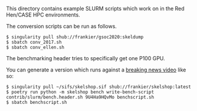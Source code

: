 This directory contains example SLURM scripts which work on in the Red Hen/CASE
HPC environments.

The conversion scripts can be run as follows.

    $ singularity pull shub://frankier/gsoc2020:skeldump
    $ sbatch conv_2017.sh
    $ sbatch conv_ellen.sh

The benchmarking header tries to specifically get one P100 GPU.

You can generate a version which runs against a [breaking news
video](https://www.youtube.com/watch?v=9U4Ha9HQvMo) like so:

    $ singularity pull ~/sifs/skelshop.sif shub://frankier/skelshop:latest
    $ poetry run python -m skelshop bench write-bench-script contrib/slurm/bench.header.sh 9U4Ha9HQvMo benchscript.sh
    $ sbatch benchscript.sh
